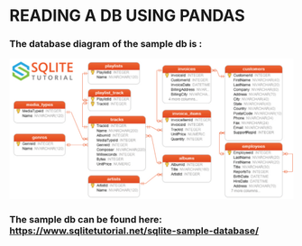 # READING A DB USING PANDAS

### The database diagram of the sample db is :

![](SQL_diagram.png)


### The sample db can be found here: https://www.sqlitetutorial.net/sqlite-sample-database/
